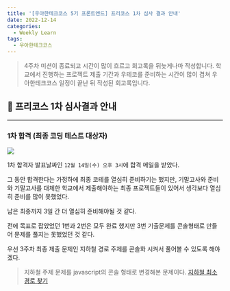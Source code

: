 ```yaml
---
title: '[우아한테크코스 5기 프론트엔드] 프리코스 1차 심사 결과 안내'
date: 2022-12-14
categories:
  - Weekly Learn
tags:
  - 우아한테크코스
---
```


> 4주차 미션이 종료되고 시간이 많이 흐르고 회고록을 뒤늦게나마 작성합니다. 학교에서 진행하는 프로젝트 제출 기간과 우테코를 준비하는 시간이 많이 겹쳐 우아한테크코스 일정이 끝난 뒤 작성된 회고록입니다.

## 🥳 프리코스 1차 심사결과 안내

---

### 1차 합격 (최종 코딩 테스트 대상자)

![](https://velog.velcdn.com/images/gusdh2/post/04a114f7-8e71-41e0-a853-cd272244b102/image.png)

1차 합격자 발표날짜인 `12월 14일(수) 오후 3시`에 합격 메일을 받았다.

그 동안 합격한다는 가정하에 최종 코테를 열심히 준비하기는 했지만, 기말고사와 준비와 기말고사를 대체한 학교에서 제출해야하는 최종 프로젝트들이 있어서 생각보다 열심히 준비를 많이 못했었다.

남은 최종까지 3일 간 더 열심히 준비해야될 것 같다.

전에 목표로 잡았었던 1번과 2번은 모두 완료 했지만 3번 기출문제를 콘솔형태로 만들어 문제를 풀지는 못했었던 것 같다.

우선 3주차 최종 제출 문제인 지하철 경로 주제를 콘솔화 시켜서 풀어볼 수 있도록 해야겠다.

> 지하철 주제 문제를 javascript의 콘솔 형태로 변경해본 문제이다. [지하철 최소 경로 찾기](https://github.com/letsjo/javascript-subway)
